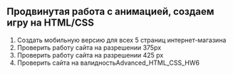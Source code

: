 ## Продвинутая работа с анимацией, создаем игру на HTML/CSS

1. Создать мобильную версию для всех 5 страниц интернет-магазина
2. Проверить работу сайта на разрешении 375px
3. Проверить работу сайта на разрешении 425 px
4. Проверить сайта на валидностьAdvanced_HTML_CSS_HW6
